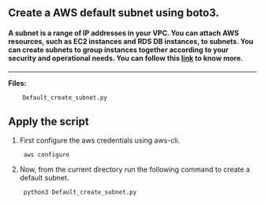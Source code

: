 ## Create a AWS default subnet using boto3.

#### A subnet is a range of IP addresses in your VPC. You can attach AWS resources, such as EC2 instances and RDS DB instances, to subnets. You can create subnets to group instances together according to your security and operational needs. You can follow this [link](https://docs.aws.amazon.com/quicksight/latest/user/vpc-subnets.html) to know more.

-------------

**Files:** 
```
    Default_create_subnet.py
```

## Apply the script

1. First configure the aws credentials using aws-cli.

        aws configure

2. Now, from the current directory run the following command to create a default subnet.

        python3 Default_create_subnet.py
